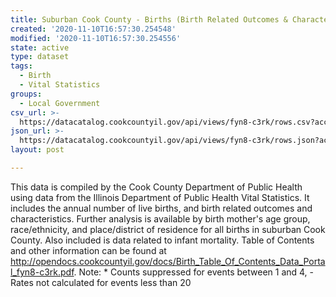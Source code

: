 ```yaml
---
title: Suburban Cook County - Births (Birth Related Outcomes & Characteristics)
created: '2020-11-10T16:57:30.254548'
modified: '2020-11-10T16:57:30.254556'
state: active
type: dataset
tags:
  - Birth
  - Vital Statistics
groups:
  - Local Government
csv_url: >-
  https://datacatalog.cookcountyil.gov/api/views/fyn8-c3rk/rows.csv?accessType=DOWNLOAD
json_url: >-
  https://datacatalog.cookcountyil.gov/api/views/fyn8-c3rk/rows.json?accessType=DOWNLOAD
layout: post

---
```

This data is compiled by the Cook County Department of Public Health using data from the Illinois Department of Public Health Vital Statistics. It includes the annual number of live births, and birth related outcomes and characteristics. Further analysis is available by birth mother's age group, race/ethnicity, and place/district of residence for all births in suburban Cook County. Also included is data related to infant mortality. Table of Contents and other information can be found at http://opendocs.cookcountyil.gov/docs/Birth_Table_Of_Contents_Data_Portal_fyn8-c3rk.pdf. Note: * Counts suppressed for events between 1 and 4, - Rates not calculated for events less than 20
